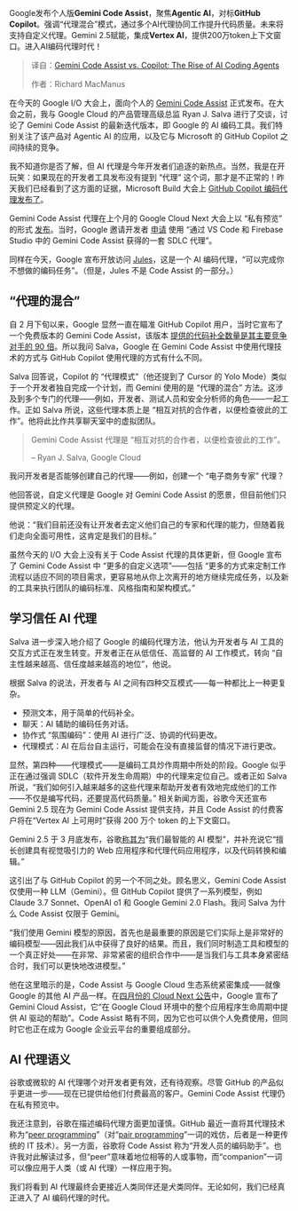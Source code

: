 <!--
title: Gemini Code Assist与Copilot：AI编码助手的崛起
cover: https://cdn.thenewstack.io/media/2025/05/0d27859d-google-io-gemini.jpg
summary: Google发布个人版**Gemini Code Assist**，聚焦**Agentic AI**，对标**GitHub Copilot**。强调“代理混合”模式，通过多个AI代理协同工作提升代码质量。未来将支持自定义代理。Gemini 2.5赋能，集成**Vertex AI**，提供200万token上下文窗口。进入AI编码代理时代！
-->

Google发布个人版**Gemini Code Assist**，聚焦**Agentic AI**，对标**GitHub Copilot**。强调“代理混合”模式，通过多个AI代理协同工作提升代码质量。未来将支持自定义代理。Gemini 2.5赋能，集成**Vertex AI**，提供200万token上下文窗口。进入AI编码代理时代！

> 译自：[Gemini Code Assist vs. Copilot: The Rise of AI Coding Agents](https://thenewstack.io/inside-gemini-code-assist-googles-copilot-alternative/)
> 
> 作者：Richard MacManus

在今天的 Google I/O 大会上，面向个人的 [Gemini Code Assist](https://codeassist.google/) 正式发布。在大会之前，我与 Google Cloud 的产品管理高级总监 Ryan J. Salva 进行了交谈，讨论了 Gemini Code Assist 的最新迭代版本，即 Google 的 AI 编码工具。我们特别关注了该产品对 Agentic AI 的应用，以及它与 Microsoft 的 GitHub Copilot 之间持续的竞争。

我不知道你是否了解，但 AI 代理是今年开发者们追逐的新热点。当然，我是在开玩笑：如果现在的开发者工具发布没有提到 “代理” 这个词，那才是不正常的！昨天我们已经看到了这方面的证据，Microsoft Build 大会上 [GitHub Copilot 编码代理发布了](https://thenewstack.io/github-launches-its-coding-agent/)。

Gemini Code Assist 代理在上个月的 Google Cloud Next 大会上以 “私有预览” 的形式 [发布](https://techcrunch.com/2025/04/09/gemini-code-assist-googles-ai-coding-assistant-gets-agentic-upgrades/)。当时，Google 邀请开发者 [申请](https://developers.google.com/profile/badges/community/sdlcagents/gca-agents) 使用 “通过 VS Code 和 Firebase Studio 中的 Gemini Code Assist 获得的一套 SDLC 代理”。

同样在今天，Google 宣布开放访问 [Jules](https://jules.google.com/home)，这是一个 AI 编码代理，“可以完成你不想做的编码任务”。（但是，Jules 不是 Code Assist 的一部分。）

## “代理的混合”

自 2 月下旬以来，Google 显然一直在瞄准 GitHub Copilot 用户，当时它宣布了一个免费版本的 Gemini Code Assist，该版本 [提供的代码补全数量是其主要竞争对手的 90 倍](https://thenewstack.io/google-ai-coding-tool-now-free-with-90x-copilots-output/)。所以我问 Salva，Google 在 Gemini Code Assist 中使用代理技术的方式与 GitHub Copilot 使用代理的方式有什么不同。

Salva 回答说，Copilot 的 “代理模式”（他还提到了 Cursor 的 Yolo Mode）类似于一个开发者独自完成一个计划，而 Gemini 使用的是 “代理的混合” 方法。这涉及到多个专门的代理——例如，开发者、测试人员和安全分析师的角色——一起工作。正如 Salva 所说，这些代理本质上是 “相互对抗的合作者，以便检查彼此的工作”。他将此比作共享聊天室中的虚拟团队。

> Gemini Code Assist 代理是 “相互对抗的合作者，以便检查彼此的工作”。
>
> – Ryan J. Salva, Google Cloud

我问开发者是否能够创建自己的代理——例如，创建一个 “电子商务专家” 代理？

他回答说，自定义代理是 Google 对 Gemini Code Assist 的愿景，但目前他们只提供预定义的代理。

他说：“我们目前还没有让开发者去定义他们自己的专家和代理的能力，但随着我们走向全面可用性，这肯定是我们的目标。”

虽然今天的 I/O 大会上没有关于 Code Assist 代理的具体更新，但 Google 宣布了 Gemini Code Assist 中 “更多的自定义选项”——包括 “更多的方式来定制工作流程以适应不同的项目需求，更容易地从你上次离开的地方继续完成任务，以及新的工具来执行团队的编码标准、风格指南和架构模式。”

## 学习信任 AI 代理

Salva 进一步深入地介绍了 Google 的编码代理方法，他认为开发者与 AI 工具的交互方式正在发生转变。开发者正在从低信任、高监督的 AI 工作模式，转向 “自主性越来越高、信任度越来越高的地位”，他说。

根据 Salva 的说法，开发者与 AI 之间有四种交互模式——每一种都比上一种更复杂。

- 预测文本，用于简单的代码补全。
- 聊天：AI 辅助的编码任务对话。
- 协作式 “氛围编码”：使用 AI 进行广泛、协调的代码更改。
- 代理模式：AI 在后台自主运行，可能会在没有直接监督的情况下进行更改。

显然，第四种——代理模式——是编码工具炒作周期中所处的阶段。Google 似乎正在通过强调 SDLC（软件开发生命周期）中的代理来定位自己。或者正如 Salva 所说，“我们如何引入越来越多的这些代理来帮助开发者有效地完成他们的工作——不仅是编写代码，还要提高代码质量。”
相关新闻方面，谷歌今天还宣布 Gemini 2.5 现在为 Gemini Code Assist 提供支持，并且 Code Assist 的付费客户将在“Vertex AI 上可用时”获得 200 万个 token 的上下文窗口。

Gemini 2.5 于 3 月底发布，谷歌[称其为](https://blog.google/technology/google-deepmind/gemini-model-thinking-updates-march-2025/)“我们最智能的 AI 模型”，并补充说它“擅长创建具有视觉吸引力的 Web 应用程序和代理代码应用程序，以及代码转换和编辑。”

这引出了与 GitHub Copilot 的另一个不同之处。顾名思义，Gemini Code Assist 仅使用一种 LLM（Gemini）。但 GitHub Copilot 提供了一系列模型，例如 Claude 3.7 Sonnet、OpenAI o1 和 Google Gemini 2.0 Flash。我问 Salva 为什么 Code Assist 仅限于 Gemini。

“我们使用 Gemini 模型的原因，首先也是最重要的原因是它们实际上是非常好的编码模型——因此我们从中获得了良好的结果。而且，我们同时制造工具和模型的一个真正好处——在非常、非常紧密的组织合作中——是当我们与工具本身紧密结合时，我们可以更快地改进模型。”

他在这里暗示的是，Code Assist 与 Google Cloud 生态系统紧密集成——就像 Google 的其他 AI 产品一样。在[四月份的 Cloud Next 公告](https://cloud.google.com/blog/products/application-development/an-application-centric-ai-powered-cloud)中，Google 宣布了 Gemini Cloud Assist，它“在 Google Cloud 环境中的整个应用程序生命周期中提供 AI 驱动的帮助”。Code Assist 略有不同，因为它也可以供个人免费使用，但同时它也正在成为 Google 企业云平台的重要组成部分。

## AI 代理语义

谷歌或微软的 AI 代理哪个对开发者更有效，还有待观察。尽管 GitHub 的产品似乎更进一步——现在已提供给他们付费最高的客户。Gemini Code Assist 代理仍在私有预览中。

我还注意到，谷歌在描述编码代理方面更加谨慎。GitHub 最近一直将其代理技术称为“[peer programming](https://thenewstack.io/github-copilot-wants-to-become-your-peer-programmer/)”（对“[pair programming](https://thenewstack.io/advance-your-devops-with-pair-programming-even-remotely/)”一词的戏仿，后者是一种更传统的 IT 技术）。另一方面，谷歌将 Code Assist 称为“开发人员的编码助手”。也许我对此解读过多，但“peer”意味着地位相等的人或事物，而“companion”一词可以像应用于人类（或 AI 代理）一样应用于狗。

我们将看到 AI 代理最终会更接近人类同伴还是犬类同伴。无论如何，我们已经真正进入了 AI 编码代理的时代。